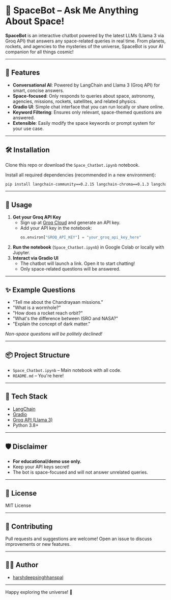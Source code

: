 # 🚀 SpaceBot – Ask Me Anything About Space!

**SpaceBot** is an interactive chatbot powered by the latest LLMs (Llama 3 via Groq API) that answers any space-related queries in real time. From planets, rockets, and agencies to the mysteries of the universe, SpaceBot is your AI companion for all things cosmic!

---

## 🌟 Features

- **Conversational AI**: Powered by LangChain and Llama 3 (Groq API) for smart, concise answers.
- **Space-focused**: Only responds to queries about space, astronomy, agencies, missions, rockets, satellites, and related physics.
- **Gradio UI**: Simple chat interface that you can run locally or share online.
- **Keyword Filtering**: Ensures only relevant, space-themed questions are answered.
- **Extensible**: Easily modify the space keywords or prompt system for your use case.

---

## 🛠️ Installation

Clone this repo or download the `Space_Chatbot.ipynb` notebook.

Install all required dependencies (recommended in a new environment):

```bash
pip install langchain-community==0.2.15 langchain-chroma==0.1.3 langchain-text-splitters==0.2.2 langchain-huggingface==0.0.3 langchain-groq==0.1.9 unstructured==0.15.0 "unstructured[pdf]==0.15.0" nltk==3.8.1 gradio sqlite-utils
```

---

## 🚦 Usage

1. **Get your Groq API Key**  
   - Sign up at [Groq Cloud](https://console.groq.com/) and generate an API key.
   - Add your API key in the notebook:  
     ```python
     os.environ["GROQ_API_KEY"] = "your_groq_api_key_here"
     ```
2. **Run the notebook** (`Space_Chatbot.ipynb`) in Google Colab or locally with Jupyter.
3. **Interact via Gradio UI**  
   - The chatbot will launch a link. Open it to start chatting!
   - Only space-related questions will be answered.

---

## ✨ Example Questions

- "Tell me about the Chandrayaan missions."
- "What is a wormhole?"
- "How does a rocket reach orbit?"
- "What's the difference between ISRO and NASA?"
- "Explain the concept of dark matter."

_Non-space questions will be politely declined!_

---

## 📦 Project Structure

- `Space_Chatbot.ipynb` – Main notebook with all code.
- `README.md` – You're here!

---

## 🧩 Tech Stack

- [LangChain](https://github.com/langchain-ai/langchain)
- [Gradio](https://www.gradio.app/)
- [Groq API (Llama 3)](https://console.groq.com/)
- Python 3.8+

---

## 🛡️ Disclaimer

- **For educational/demo use only.**
- Keep your API keys secret!  
- The bot is space-focused and will not answer unrelated queries.

---

## 📄 License

MIT License

---

## 🤝 Contributing

Pull requests and suggestions are welcome! Open an issue to discuss improvements or new features.

---

## 🙋‍♂️ Author

- [harshdeepsinghhanspal](https://github.com/harshdeepsinghhanspal)

---

Happy exploring the universe! 🚀
